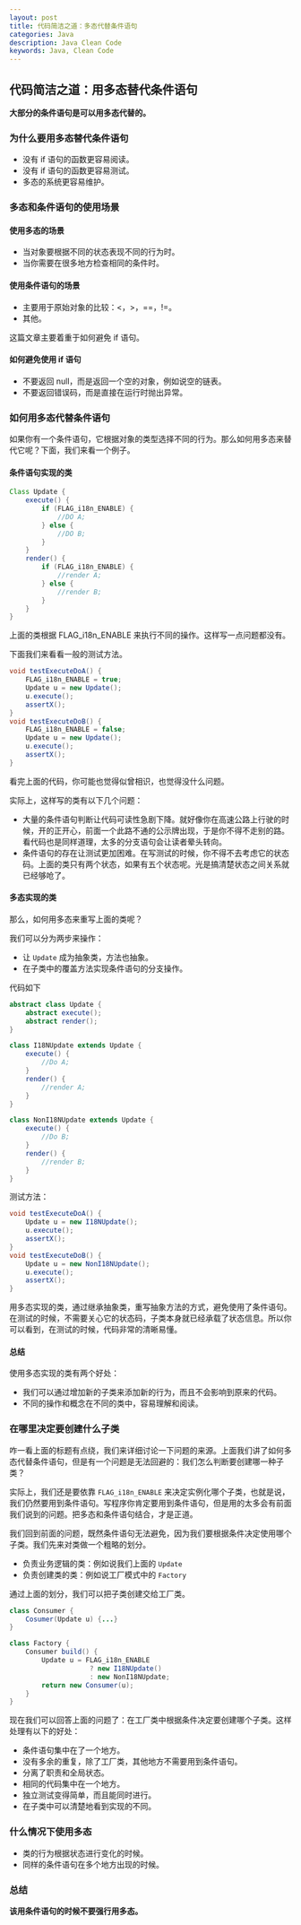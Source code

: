 ```yaml
---
layout: post
title: 代码简洁之道：多态代替条件语句
categories: Java
description: Java Clean Code
keywords: Java, Clean Code
---
```


## 代码简洁之道：用多态替代条件语句

**大部分的条件语句是可以用多态代替的。**


### 为什么要用多态替代条件语句

* 没有 if 语句的函数更容易阅读。
* 没有 if 语句的函数更容易测试。
* 多态的系统更容易维护。

### 多态和条件语句的使用场景

#### 使用多态的场景

* 当对象要根据不同的状态表现不同的行为时。
* 当你需要在很多地方检查相同的条件时。

#### 使用条件语句的场景

* 主要用于原始对象的比较：<，>，==，!=。
* 其他。

这篇文章主要着重于如何避免 if 语句。

#### 如何避免使用 if 语句

* 不要返回 null，而是返回一个空的对象，例如说空的链表。
* 不要返回错误码，而是直接在运行时抛出异常。

### 如何用多态代替条件语句

如果你有一个条件语句，它根据对象的类型选择不同的行为。那么如何用多态来替代它呢？下面，我们来看一个例子。

#### 条件语句实现的类

```java
Class Update {
    execute() {
        if (FLAG_i18n_ENABLE) {
            //DO A;
        } else {
            //DO B;
        }
    }
    render() {
        if (FLAG_i18n_ENABLE) {
            //render A;
        } else {
            //render B;
        }
    }
}
```

上面的类根据 FLAG_i18n_ENABLE 来执行不同的操作。这样写一点问题都没有。

下面我们来看看一般的测试方法。

```java
void testExecuteDoA() {
    FLAG_i18n_ENABLE = true;
    Update u = new Update();
    u.execute();
    assertX();
}
void testExecuteDoB() {
    FLAG_i18n_ENABLE = false;
    Update u = new Update();
    u.execute();
    assertX();
}
```

看完上面的代码，你可能也觉得似曾相识，也觉得没什么问题。

实际上，这样写的类有以下几个问题：

* 大量的条件语句判断让代码可读性急剧下降。就好像你在高速公路上行驶的时候，开的正开心，前面一个此路不通的公示牌出现，于是你不得不走别的路。看代码也是同样道理，太多的分支语句会让读者晕头转向。
* 条件语句的存在让测试更加困难。在写测试的时候，你不得不去考虑它的状态码。上面的类只有两个状态，如果有五个状态呢。光是搞清楚状态之间关系就已经够呛了。

#### 多态实现的类

那么，如何用多态来重写上面的类呢？

我们可以分为两步来操作：

* 让 `Update` 成为抽象类，方法也抽象。
* 在子类中的覆盖方法实现条件语句的分支操作。

代码如下

```java
abstract class Update {
    abstract execute();
    abstract render();
}

class I18NUpdate extends Update {
    execute() {
        //Do A;
    }
    render() {
        //render A;
    }
}

class NonI18NUpdate extends Update {
    execute() {
        //Do B;
    }
    render() {
        //render B;
    }
}
```

测试方法：

```java
void testExecuteDoA() {
    Update u = new I18NUpdate();
    u.execute();
    assertX();
}
void testExecuteDoB() {
    Update u = new NonI18NUpdate();
    u.execute();
    assertX();
}
```

用多态实现的类，通过继承抽象类，重写抽象方法的方式，避免使用了条件语句。在测试的时候，不需要关心它的状态码，子类本身就已经承载了状态信息。所以你可以看到，在测试的时候，代码非常的清晰易懂。

#### 总结

使用多态实现的类有两个好处：

* 我们可以通过增加新的子类来添加新的行为，而且不会影响到原来的代码。
* 不同的操作和概念在不同的类中，容易理解和阅读。

### 在哪里决定要创建什么子类

咋一看上面的标题有点绕，我们来详细讨论一下问题的来源。上面我们讲了如何多态代替条件语句，但是有一个问题是无法回避的：我们怎么判断要创建哪一种子类？

实际上，我们还是要依靠 `FLAG_i18n_ENABLE` 来决定实例化哪个子类，也就是说，我们仍然要用到条件语句。写程序你肯定要用到条件语句，但是用的太多会有前面我们说到的问题。把多态和条件语句结合，才是正道。

我们回到前面的问题，既然条件语句无法避免，因为我们要根据条件决定使用哪个子类。我们先来对类做一个粗略的划分。

* 负责业务逻辑的类：例如说我们上面的 `Update`
* 负责创建类的类：例如说工厂模式中的 `Factory`

通过上面的划分，我们可以把子类创建交给工厂类。

```java
class Consumer {
    Cosumer(Update u) {...}
}

class Factory {
    Consumer build() {
        Update u = FLAG_i18n_ENABLE
                    ? new I18NUpdate()
                    : new NonI18NUpdate;
        return new Consumer(u);
    }
}
```

现在我们可以回答上面的问题了：在工厂类中根据条件决定要创建哪个子类。这样处理有以下的好处：

* 条件语句集中在了一个地方。
* 没有多余的重复，除了工厂类，其他地方不需要用到条件语句。
* 分离了职责和全局状态。
* 相同的代码集中在一个地方。
* 独立测试变得简单，而且能同时进行。
* 在子类中可以清楚地看到实现的不同。

### 什么情况下使用多态

* 类的行为根据状态进行变化的时候。
* 同样的条件语句在多个地方出现的时候。

### 总结

**该用条件语句的时候不要强行用多态。**
